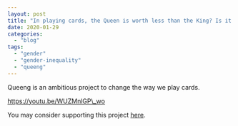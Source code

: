 ```yaml
---
layout: post
title: "In playing cards, the Queen is worth less than the King? Is it time for a change?"
date: 2020-01-29
categories: 
  - "blog"
tags: 
  - "gender"
  - "gender-inequality"
  - "queeng"
---
```


Queeng is an ambitious project to change the way we play cards.

https://youtu.be/WUZMnlGP\_wo

You may consider supporting this project [here](https://www.indiegogo.com/projects/queeng-playing-cards#/).
